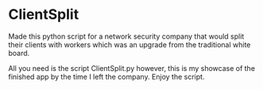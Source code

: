 # ClientSplit
Made this python script for a network security company that would split their clients with workers which was an upgrade from the traditional white board.

All you need is the script ClientSplit.py however, this is my showcase of the finished app by the time I left the company.
Enjoy the script.
